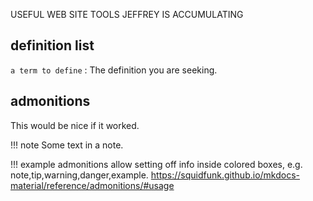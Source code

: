 USEFUL WEB SITE TOOLS JEFFREY IS ACCUMULATING

## definition list
`a term to define`
:    The definition you are seeking.

## admonitions
This would be nice if it worked.

!!! note
    Some text in a note.

!!! example
    admonitions allow setting off info inside colored boxes, e.g. note,tip,warning,danger,example.
    https://squidfunk.github.io/mkdocs-material/reference/admonitions/#usage
